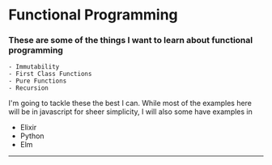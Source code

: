 # Functional Programming

<h3> These are some of the things I want to learn about functional programming </h3>

```
- Immutability
- First Class Functions
- Pure Functions
- Recursion
```

<p> I'm going to tackle these the best I can. While most of the examples here will be in javascript for sheer simplicity, I will also some have examples in 
<ul>
  <li>Elixir</li>
  <li>Python</li>
  <li>Elm</li>
</ul>
<hr>
